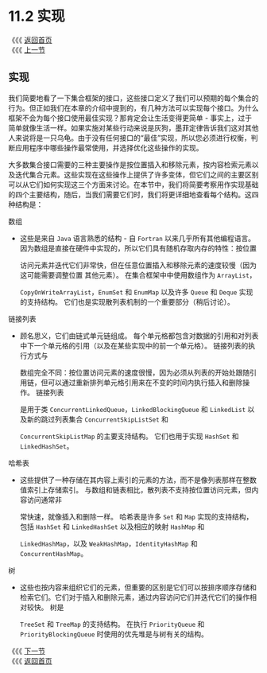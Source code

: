 # 11.2 实现

《《《 [返回首页](../../)   
 《《《 [上一节](11.1-ke-die-dai-he-die-dai-qi.md)

## 实现

我们简要地看了一下集合框架的接口，这些接口定义了我们可以预期的每个集合的行为。但正如我们在本章的介绍中提到的，有几种方法可以实现每个接口。为什么框架不会为每个接口使用最佳实现？那肯定会让生活变得更简单 - 事实上，过于简单就像生活一样。如果实施对某些行动来说是灰狗，墨菲定律告诉我们这对其他人来说将是一只乌龟。由于没有任何接口的“最佳”实现，所以您必须进行权衡，判断应用程序中哪些操作最常使用，并选择优化这些操作的实现。

大多数集合接口需要的三种主要操作是按位置插入和移除元素，按内容检索元素以及迭代集合元素。这些实现在这些操作上提供了许多变体，但它们之间的主要区别可以从它们如何实现这三个方面来讨论。在本节中，我们将简要考察用作实现基础的四个主要结构，随后，当我们需要它们时，我们将更详细地查看每个结构。这四种结构是：

数组

* 这些是来自 `Java` 语言熟悉的结构 - 自 `Fortran` 以来几乎所有其他编程语言。 因为数组是直接在硬件中实现的，所以它们具有随机存取内存的特性：按位置

  访问元素并迭代它们非常快，但在任意位置插入和移除元素的速度较慢（因为这可能需要调整位置 其他元素）。 在集合框架中中使用数组作为 `ArrayList`，

  `CopyOnWriteArrayList`，`EnumSet` 和 `EnumMap` 以及许多 `Queue` 和 `Deque` 实现的支持结构。 它们也是实现散列表机制的一个重要部分（稍后讨论）。

链接列表

* 顾名思义，它们由链式单元链组成。 每个单元格都包含对数据的引用和对列表中下一个单元格的引用（以及在某些实现中的前一个单元格）。 链接列表的执行方式与

  数组完全不同：按位置访问元素的速度很慢，因为必须从列表的开始处跟随引用链，但可以通过重新排列单元格引用来在不变的时间内执行插入和删除操作。 链接列表

  是用于类 `ConcurrentLinkedQueue`，`LinkedBlockingQueue` 和 `LinkedList` 以及新的跳过列表集合 `ConcurrentSkipListSet` 和 

  `ConcurrentSkipListMap` 的主要支持结构。 它们也用于实现 `HashSet` 和 `LinkedHashSet`。

哈希表

* 这些提供了一种存储在其内容上索引的元素的方法，而不是像列表那样在整数值索引上存储索引。 与数组和链表相比，散列表不支持按位置访问元素，但内容访问通常非

  常快速，就像插入和删除一样。 哈希表是许多 `Set` 和 `Map` 实现的支持结构，包括 `HashSet` 和 `LinkedHashSet` 以及相应的映射 `HashMap` 和 

  `LinkedHashMap`，以及 `WeakHashMap`，`IdentityHashMap` 和 `ConcurrentHashMap`。

树

* 这些也按内容来组织它们的元素，但重要的区别是它们可以按排序顺序存储和检索它们。它们对于插入和删除元素，通过内容访问它们并迭代它们的操作相对较快。 树是 

  `TreeSet` 和 `TreeMap` 的支持结构。 在执行 `PriorityQueue` 和 `PriorityBlockingQueue` 时使用的优先堆是与树有关的结构。    

《《《 [下一节](11.3-xiao-shuai-yu-fu-hao.md)   
 《《《 [返回首页](../../)

